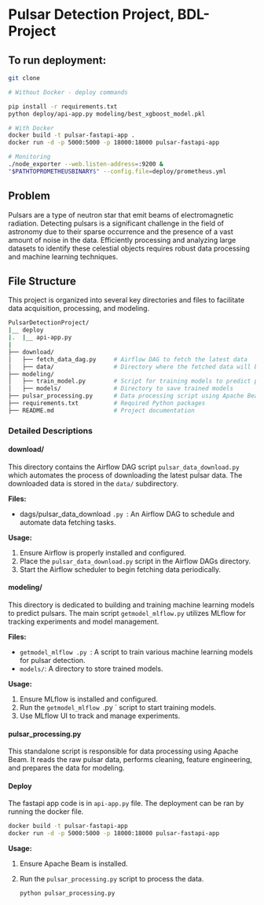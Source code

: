 # Pulsar Detection Project, BDL-Project

## To run deployment:
```bash
git clone 

# Without Docker - deploy commands

pip install -r requirements.txt 
python deploy/api-app.py modeling/best_xgboost_model.pkl

# With Docker
docker build -t pulsar-fastapi-app .
docker run -d -p 5000:5000 -p 18000:18000 pulsar-fastapi-app

# Monitoring 
./node_exporter --web.listen-address=:9200 &
"$PATHTOPROMETHEUSBINARY$" --config.file=deploy/prometheus.yml
```
## Problem

Pulsars are a type of neutron star that emit beams of electromagnetic radiation. Detecting pulsars is a significant challenge in the field of astronomy due to their sparse occurrence and the presence of a vast amount of noise in the data. Efficiently processing and analyzing large datasets to identify these celestial objects requires robust data processing and machine learning techniques.

## File Structure

This project is organized into several key directories and files to facilitate data acquisition, processing, and modeling.

```bash
PulsarDetectionProject/
|__ deploy
|.  |__ api-app.py
|
├── download/
│   ├── fetch_data_dag.py     # Airflow DAG to fetch the latest data
│   ├── data/                 # Directory where the fetched data will be stored
├── modeling/
│   ├── train_model.py        # Script for training models to predict pulsars using MLflow
│   ├── models/               # Directory to save trained models
├── pulsar_processing.py      # Data processing script using Apache Beam
├── requirements.txt          # Required Python packages
├── README.md                 # Project documentation
```

### Detailed Descriptions

#### download/

This directory contains the Airflow DAG script `pulsar_data_download.py` which automates the process of downloading the latest pulsar data. The downloaded data is stored in the `data/` subdirectory.

**Files:**

- dags/pulsar_data_download `.py `: An Airflow DAG to schedule and automate data fetching tasks.

**Usage:**

1. Ensure Airflow is properly installed and configured.
2. Place the `pulsar_data_download.py` script in the Airflow DAGs directory.
3. Start the Airflow scheduler to begin fetching data periodically.

#### modeling/

This directory is dedicated to building and training machine learning models to predict pulsars. The main script `getmodel_mlflow.py` utilizes MLflow for tracking experiments and model management.

**Files:**

- `getmodel_mlflow .py `: A script to train various machine learning models for pulsar detection.
- `models/`: A directory to store trained models.

**Usage:**

1. Ensure MLflow is installed and configured.
2. Run the `getmodel_mlflow `.py ` script to start training models.
3. Use MLflow UI to track and manage experiments.

#### pulsar_processing.py

This standalone script is responsible for data processing using Apache Beam. It reads the raw pulsar data, performs cleaning, feature engineering, and prepares the data for modeling.

#### Deploy
The fastapi app code is in `api-app.py` file. The deployment can be ran by running the docker file.

```bash
docker build -t pulsar-fastapi-app 
docker run -d -p 5000:5000 -p 18000:18000 pulsar-fastapi-app
```

**Usage:**

1. Ensure Apache Beam is installed.
2. Run the `pulsar_processing.py` script to process the data.

   ```sh
   python pulsar_processing.py
   ```
